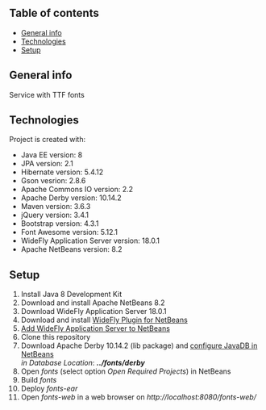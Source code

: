## Table of contents
* [General info](#general-info)
* [Technologies](#technologies)
* [Setup](#setup)

## General info
Service with TTF fonts

## Technologies
Project is created with:
* Java EE version: 8
* JPA version: 2.1
* Hibernate version: 5.4.12
* Gson vesrion: 2.8.6
* Apache Commons IO version: 2.2
* Apache Derby version: 10.14.2
* Maven version: 3.6.3
* jQuery version: 3.4.1
* Bootstrap version: 4.3.1
* Font Awesome version: 5.12.1
* WideFly Application Server version: 18.0.1
* Apache NetBeans version: 8.2

## Setup
1. Install Java 8 Development Kit
2. Download and install Apache NetBeans 8.2
3. Download WideFly Application Server 18.0.1
4. Download and install [WideFly Plugin for NetBeans](http://plugins.netbeans.org/plugin/76472/wildfly-application-server)
5. [Add WideFly Application Server to NetBeans](http://www.mastertheboss.com/eclipse/jboss-netbeans/configuring-netbeans-with-wildfly)
6. Clone this repository
7. Download Apache Derby 10.14.2 (lib package) and [configure JavaDB in NetBeans](https://web.csulb.edu/~mopkins/cecs323/netbeans.shtml)  
*in Database Location*: **_../fonts/derby_**
8. Open *fonts* (select option *Open Required Projects*) in NetBeans
9. Build *fonts*
10. Deploy *fonts-ear*
11. Open *fonts-web* in a web browser on *http://localhost:8080/fonts-web/*
